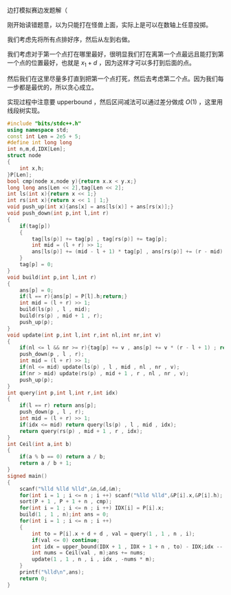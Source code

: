 边打模拟赛边发题解（               

刚开始读错题意，以为只能打在怪兽上面，实际上是可以在数轴上任意投掷。          

我们考虑先将所有点排好序，然后从左到右做。             

我们考虑对于第一个点打在哪里最好，很明显我们打在离第一个点最远且能打到第一个点的位置最好，也就是 $x_1 + d$ ，因为这样才可以多打到后面的点。                      

然后我们在这里尽量多打直到把第一个点打死，然后去考虑第二个点。因为我们每一步都是最优的，所以贪心成立。              

实现过程中注意要 upperbound ，然后区间减法可以通过差分做成 $O(1)$ ，这里用线段树实现。               

```cpp
#include "bits/stdc++.h"
using namespace std;
const int Len = 2e5 + 5;
#define int long long
int n,m,d,IDX[Len];
struct node
{
	int x,h;
}P[Len];
bool cmp(node x,node y){return x.x < y.x;}
long long ans[Len << 2],tag[Len << 2];
int ls(int x){return x << 1;}
int rs(int x){return x << 1 | 1;}
void push_up(int x){ans[x] = ans[ls(x)] + ans[rs(x)];}
void push_down(int p,int l,int r)
{
	if(tag[p])
	{
		tag[ls(p)] += tag[p] , tag[rs(p)] += tag[p];
		int mid = (l + r) >> 1;
		ans[ls(p)] += (mid - l + 1) * tag[p] , ans[rs(p)] += (r - mid) * tag[p];
	} 
	tag[p] = 0;
}
void build(int p,int l,int r)
{
	ans[p] = 0;
	if(l == r){ans[p] = P[l].h;return;}
	int mid = (l + r) >> 1;
	build(ls(p) , l , mid);
	build(rs(p) , mid + 1 , r);
	push_up(p);
}
void update(int p,int l,int r,int nl,int nr,int v)
{
	if(nl <= l && nr >= r){tag[p] += v , ans[p] += v * (r - l + 1) ; return;}
	push_down(p , l , r);
	int mid = (l + r) >> 1;	
	if(nl <= mid) update(ls(p) , l , mid , nl , nr , v);
	if(nr > mid) update(rs(p) , mid + 1 , r , nl , nr , v);
	push_up(p);
}
int query(int p,int l,int r,int idx)
{
	if(l == r) return ans[p];
	push_down(p , l , r);
	int mid = (l + r) >> 1;
	if(idx <= mid) return query(ls(p) , l , mid , idx);
	return query(rs(p) , mid + 1 , r , idx); 
} 
int Ceil(int a,int b)
{
	if(a % b == 0) return a / b;
	return a / b + 1;
}
signed main()
{
	scanf("%lld %lld %lld",&n,&d,&m);
	for(int i = 1 ; i <= n ; i ++) scanf("%lld %lld",&P[i].x,&P[i].h);
	sort(P + 1 , P + 1 + n , cmp);
	for(int i = 1 ; i <= n ; i ++) IDX[i] = P[i].x;
	build(1 , 1 , n);int ans = 0;
	for(int i = 1 ; i <= n ; i ++) 
	{
		int to = P[i].x + d + d , val = query(1 , 1 , n , i);
		if(val <= 0) continue;
		int idx = upper_bound(IDX + 1 , IDX + 1 + n , to) - IDX;idx --;
		int nums = Ceil(val , m);ans += nums; 
		update(1 , 1 , n , i , idx , -nums * m);
	}
	printf("%lld\n",ans);
	return 0;
}
```